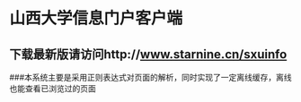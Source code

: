 # 山西大学信息门户客户端
## 下载最新版请访问http://www.starnine.cn/sxuinfo
###本系统主要是采用正则表达式对页面的解析，同时实现了一定离线缓存，离线也能查看已浏览过的页面
